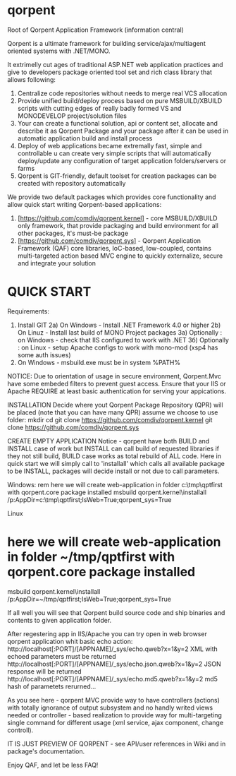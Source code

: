 qorpent
=======

Root of Qorpent Application Framework (information central)

Qorpent is a ultimate framework for building service/ajax/multiagent oriented systems
with .NET/MONO.

It extrimelly cut ages of traditional ASP.NET web application practices and
give to developers package oriented tool set and rich class library that
allows following:

1. Centralize code repositories without needs to merge real VCS allocation
2. Provide unified build/deploy process based on pure MSBUILD/XBUILD scripts
with cutting edges of really badly formed VS and MONODEVELOP project/solution files
3. Your can create a functional solution, api or content set, allocate and describe
it as Qorpent Package and your package after it can be used in automatic application
build and install process
4. Deploy of web applications became extremally fast, simple and controllable
u can create very simple scripts that will automatically deploy/update any
configuration of target application folders/servers or farms
5. Qorpent is GIT-friendly, default toolset for creation packages 
can be created with repository automatically

We provide two default packages which provides core functionality and allow quick start 
writing Qorpent-based applications:

1. [https://github.com/comdiv/qorpent.kernel] - core MSBUILD/XBUILD only framework,
that provide packaging and build environment for all other packages, it's must-be package
2. [https://github.com/comdiv/qorpent.sys] - Qorpent Application Framework (QAF) 
core libraries, IoC-based, low-coupled, contains multi-targeted action based MVC engine to
quickly externalize, secure and integrate your solution


# QUICK START
Requirements:
1) Install GIT
2a) On Windows - Install .NET Framework 4.0 or higher
2b) On Linuz - Install last build of MONO Project packages
3a) Optionally : on Windows - check that IIS configured to work with .NET
3б) Optionally : on Linux - setup Apache configs to work with mono-mod (xsp4 has some auth issues)
4) On Windows - msbuild.exe must be in system %PATH%

NOTICE:
Due to orientation of usage in secure environment, Qorpent.Mvc have some 
embeded filters to prevent guest access. Ensure that your IIS or Apache 
REQUIRE at least basic authentication for serving your appications.

INSTALLATION 
Decide where yout Qorpent Package Repository (QPR) will be placed (note that you can have many QPR)
assume we choose to use <PATH> folder:
mkdir <PATH>
cd <PATH>
git clone https://github.com/comdiv/qorpent.kernel
git clone https://github.com/comdiv/qorpent.sys

CREATE EMPTY APPLICATION
Notice - qorpent have both BUILD and INSTALL case of work but INSTALL can call build of 
requested libraries if they not still build, BUILD case works as total rebuild of ALL
code. Here in quick start we will simply call to 'installall' which
calls all available package to be INSTALL, packages will decide install or not due to 
call parameters.

Windows:
rem here we will create web-application in folder c:\tmp\qptfirst with qorpent.core package installed
msbuild qorpent.kernel\installall /p:AppDir=c:\tmp\qptfirst;IsWeb=True;qorpent_sys=True

Linux
# here we will create web-application in folder ~/tmp/qptfirst with qorpent.core package installed
msbuild qorpent.kernel\installall /p:AppDir=~/tmp/qptfirst;IsWeb=True;qorpent_sys=True

If all well you will see that Qorpent build source code and ship binaries and contents to 
given application folder.

After regestering app in IIS/Apache you can try open in web browser qorpent application whit basic
echo action:
http://localhost[:PORT]/[APPNAME]/_sys/echo.qweb?x=1&y=2
XML with echoed parameters must be returned
http://localhost[:PORT]/[APPNAME]/_sys/echo.json.qweb?x=1&y=2
JSON response will be returned
http://localhost[:PORT]/[APPNAME]/_sys/echo.md5.qweb?x=1&y=2
md5 hash of parametets rerurned...

As you see here - qorpent MVC provide way to have controllers (actions) with totally ignorance
of output subsystem and no handly writed views needed or controller - based realization to 
provide way for multi-targeting single command for different usage (xml service, ajax component,
change controll).

IT IS JUST PREVIEW OF QORPENT - see API/user references in Wiki and in package's documentation.

Enjoy QAF, and let be less FAQ!


